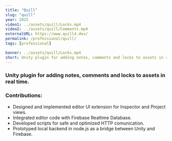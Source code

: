 ```yaml
---
title: "Quill"
slug: "quill"
year: 2025
video1: ../assets/quill/Locks.mp4
video2: ../assets/quill/Comments.mp4
externalURL: https://www.quill4.dev/
permalink: /professional/quill/
tags: [professional]

banner: ../assets/quill/Locks.mp4
short: Unity plugin for adding notes, comments and locks to assets in real time.
---
```


### Unity plugin for adding notes, comments and locks to assets in real time.

### Contributions:
* Designed and implemented editor UI extension for Inspector and Project views.
* Integrated editor code with Firebase Realtime Database.
* Developed scripts for safe and optimized HTTP comunication.
* Prototyped local backend in node.js as a bridge between Unity and Firebase.